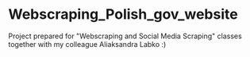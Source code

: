 # Webscraping_Polish_gov_website
Project prepared for "Webscraping and Social Media Scraping" classes together with my colleague Aliaksandra Labko :)
